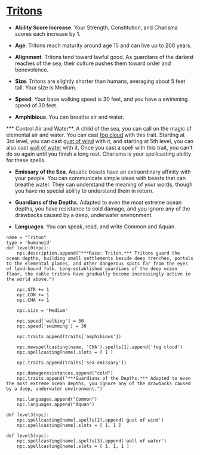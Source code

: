 # [Tritons](../Creatures/Tritons.md)

* **Ability Score Increase**. Your Strength, Constitution, and Charisma scores each increase by 1.

* **Age**. Tritons reach maturity around age 15 and can live up to 200 years.

* **Alignment**. Tritons tend toward lawful good. As guardians of the darkest reaches of the sea, their culture pushes them toward order and benevolence.

* **Size**. Tritons are slightly shorter than humans, averaging about 5 feet tall. Your size is Medium.

* **Speed**. Your base walking speed is 30 feet, and you have a swimming speed of 30 feet.

* **Amphibious**. You can breathe air and water.

*** Control Air and Water**. A child of the sea, you can call on the magic of elemental air and water. You can cast [fog cloud](../Magic/Spells/fog-cloud.md) with this trait. Starting at 3rd level, you can cast [gust of wind](../Magic/Spells/gust-of-wind.md) with it, and starting at 5th level, you can also cast [wall of water](../Magic/Spells/wall-of-water.md) with it. Once you cast a spell with this trait, you can't do so again until you finish a long rest. Charisma is your spellcasting ability for these spells.

* **Emissary of the Sea**. Aquatic beasts have an extraordinary affinity with your people. You can communicate simple ideas with beasts that can breathe water. They can understand the meaning of your words, though you have no special ability to understand them in return.

* **Guardians of the Depths**. Adapted to even the most extreme ocean depths, you have resistance to cold damage, and you ignore any of the drawbacks caused by a deep, underwater environment.

* **Languages**. You can speak, read, and write Common and Aquan.

```
name = "Triton"
type = 'humanoid'
def level0(npc):
    npc.description.append("***Race: Triton.*** Tritons guard the ocean depths, building small settlements beside deep trenches, portals to the elemental planes, and other dangerous spots far from the eyes of land-bound folk. Long-established guardians of the deep ocean floor, the noble tritons have gradually become increasingly active in the world above.")

    npc.STR += 1
    npc.CON += 1
    npc.CHA += 1

    npc.size = 'Medium'

    npc.speed['walking'] = 30
    npc.speed['swimming'] = 30

    npc.traits.append(traits['amphibious'])

    npc.newspellcasting(name, 'CHA').spells[1].append('fog cloud')
    npc.spellcasting[name].slots = [ 1 ]

    npc.traits.append(traits['sea-emissary'])

    npc.damageresistances.append("cold")
    npc.traits.append("***Guardians of the Depths.*** Adapted to even the most extreme ocean depths, you ignore any of the drawbacks caused by a deep, underwater environment.")
    
    npc.languages.append("Common")
    npc.languages.append("Aquan")

def level3(npc):
    npc.spellcasting[name].spells[2].append('gust of wind')
    npc.spellcasting[name].slots = [ 1, 1 ]

def level5(npc):
    npc.spellcasting[name].spells[3].append('wall of water')
    npc.spellcasting[name].slots = [ 1, 1, 1 ]
```
